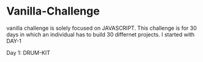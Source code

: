 # Vanilla-Challenge

vanilla challenge is solely focused on JAVASCRIPT. This challenge is for 30 days in which an individual has to build 30 differnet projects.
I started with DAY-1

Day 1: DRUM-KIT
